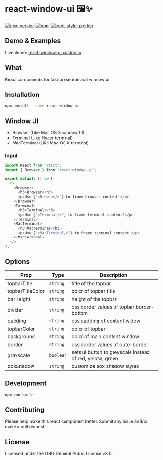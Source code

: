 # react-window-ui 🖼✨

[![npm version](https://badge.fury.io/js/react-window-ui.svg)](https://www.npmjs.com/package/react-window-ui)
[![npm](https://img.shields.io/npm/dm/react-window-ui.svg)](https://www.npmjs.com/package/react-window-ui)
[![code style: prettier](https://img.shields.io/badge/code_style-prettier-ff69b4.svg)](https://prettier.io)

## Demo & Examples

Live demo: [react-window-ui.coston.io](https://react-window-ui.coston.io)

## What

React components for fast presentational window ui.

## Installation

```bash
npm install --save react-window-ui
```

## Window UI

- Browser (Like Mac OS X window UI)
- Terminal (Like Hyper terminal)
- MacTerminal (Like Mac OS X terminal)

### Input

```js
import React from "react";
import { Browser } from "react-window-ui";

export default () => (
  <>
    <Browser>
      <h3>Browser</h3>
      <p>Use {"<Browser/>"} to frame browser content!</p>
    </Browser>
    <Terminal>
      <h3>Terminal</h3>
      <p>Use {"<Terminal/>"} to frame terminal content!</p>
    </Terminal>
    <MacTerminal>
      <h3>MacTerminal</h3>
      <p>Use {"<MacTerminal/>"} to frame terminal content!</p>
    </MacTerminal>
  </>
);
```

## Options

| Prop             | Type      | Description                                               |
| ---------------- | --------- | --------------------------------------------------------- |
| topbarTitle      | `string`  | title of the topbar                                       |
| topbarTitleColor | `string`  | color of topbar title                                     |
| barHeight        | `string`  | height of the topbar                                      |
| divider          | `string`  | css border values of topbar border-bottom                 |
| padding          | `string`  | css padding of content widow                              |
| topbarColor      | `string`  | color of topbar                                           |
| background       | `string`  | color of main content window                              |
| border           | `string`  | css border values of outer border                         |
| grayscale        | `boolean` | sets ui button to greyscale instead of red, yellow, green |
| boxShadow        | `string`  | customize box shadow styles                               |

## Development

```bash
npm run build
```

## Contributing

Please help make this react component better. Submit any issue and/or make a pull request!

## License

Licensed under the GNU General Public License v3.0.
